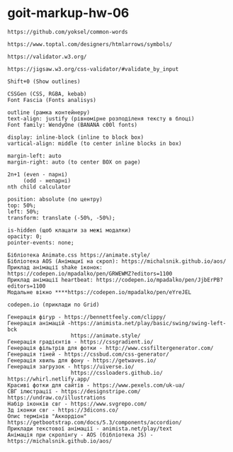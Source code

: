 # goit-markup-hw-06

<!-- Слова, часто используемые в CSS-классах -->

    https://github.com/yoksel/common-words

<!-- Tottal (мнемоніки) -->

    https://www.toptal.com/designers/htmlarrows/symbols/

<!-- HTML validator -->

    https://validator.w3.org/

<!-- CSS validator -->

    https://jigsaw.w3.org/css-validator/#validate_by_input

<!-- FIGMA -->

    Shift+0 (Show outlines)

<!-- Figma plugins -->

    CSSGen (CSS, RGBA, kebab)
    Font Fascia (Fonts analisys)

<!--  -->

    outline (рамка контейнеру)
    text-align: justify (рівномірне розподіленя тексту в блоці)
    Font family: WendyOne (BANANA c00l fonts)

    display: inline-block (inline to block box)
    vartical-align: middle (to center inline blocks in box)

    margin-left: auto
    margin-right: auto (to center BOX on page)

    2n+1 (even - парні)
         (odd - непарні)
    nth child calculator

<!-- Position -->

    position: absolute (по центру)
    top: 50%;
    left: 50%;
    transform: translate (-50%, -50%);

    is-hidden (щоб клацати за межі модалки)
    opacity: 0;
    pointer-events: none;

<!-- Animation -->

    Бібліотека Animate.css https://animate.style/
    Бібліотека AOS (Анімациї на скрол): https://michalsnik.github.io/aos/
    Приклад анімації shake іконок: https://codepen.io/mpadalko/pen/GRWEWMZ?editors=1100
    Приклад анімації heartbeat: https://codepen.io/mpadalko/pen/JjbErPB?editors=1100
    Модальне вікно ****https://codepen.io/mpadalko/pen/eYreJEL

<!-- Interesting webs -->

    codepen.io (приклади по Grid)

    Генерація фігур - https://bennettfeely.com/clippy/
    Генерація анімацій -https://animista.net/play/basic/swing/swing-left-bck
                        https://animate.style/
    Генерація градієнтів - https://cssgradient.io/
    Генерація фільтрів для фотки - http://www.cssfiltergenerator.com/
    Генерація тіней - https://cssbud.com/css-generator/
    Генерація хвиль для фону - https://getwaves.io/
    Генерація загрузок - https://uiverse.io/
                        https://cssloaders.github.io/ https://whirl.netlify.app/
    Красиві фотки для сайтів - https://www.pexels.com/uk-ua/
    СВГ ілюстрації - https://designstripe.com/ https://undraw.co/illustrations
    Набір іконків свг - https://www.svgrepo.com/
    3д іконки свг - https://3dicons.co/
    Опис термінів "Аккордіон" https://getbootstrap.com/docs/5.3/components/accordion/
    Приклади текстової анімації - animista.net/play/text
    Анімація при скролінгу - AOS (бібліотека JS) - https://michalsnik.github.io/aos/
